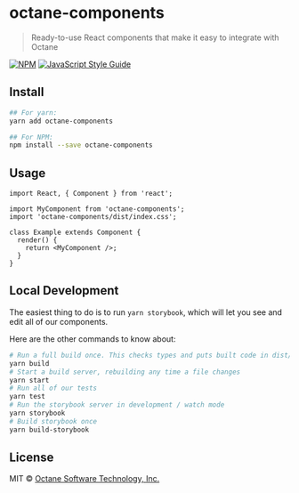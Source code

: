 # octane-components

> Ready-to-use React components that make it easy to integrate with Octane

[![NPM](https://img.shields.io/npm/v/octane-components.svg)](https://www.npmjs.com/package/octane-components) [![JavaScript Style Guide](https://img.shields.io/badge/code_style-standard-brightgreen.svg)](https://standardjs.com)

## Install

```bash
## For yarn:
yarn add octane-components

## For NPM:
npm install --save octane-components
```

## Usage

```tsx
import React, { Component } from 'react';

import MyComponent from 'octane-components';
import 'octane-components/dist/index.css';

class Example extends Component {
  render() {
    return <MyComponent />;
  }
}
```

## Local Development

The easiest thing to do is to run `yarn storybook`, which will let you see and edit all of our components.

Here are the other commands to know about:

```bash
# Run a full build once. This checks types and puts built code in dist/
yarn build
# Start a build server, rebuilding any time a file changes
yarn start
# Run all of our tests
yarn test
# Run the storybook server in development / watch mode
yarn storybook
# Build storybook once
yarn build-storybook
```

## License

MIT © [Octane Software Technology, Inc.](https://getoctane.io)
